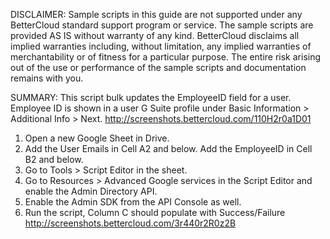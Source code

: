 DISCLAIMER: 
Sample scripts in this guide are not supported under any BetterCloud standard support program or service. 
The sample scripts are provided AS IS without warranty of any kind. 
BetterCloud disclaims all implied warranties including, without limitation, any implied warranties of merchantability or of fitness for a particular purpose. 
The entire risk arising out of the use or performance of the sample scripts and documentation remains with you.

SUMMARY: This script bulk updates the EmployeeID field for a user. Employee ID is shown in a user G Suite profile under Basic Information > Additional Info > Next. http://screenshots.bettercloud.com/110H2r0a1D01

1) Open a new Google Sheet in Drive.
2) Add the User Emails in Cell A2 and below. Add the EmployeeID in Cell B2 and below.
3) Go to Tools > Script Editor in the sheet.
4) Go to Resources > Advanced Google services in the Script Editor and enable the Admin Directory API.
5) Enable the Admin SDK from the API Console as well.
6) Run the script, Column C should populate with Success/Failure http://screenshots.bettercloud.com/3r440r2R0z2B

